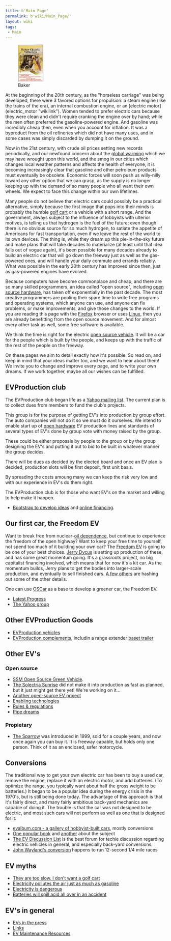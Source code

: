 ```yaml
---
title: b'Main Page'
permalink: b'wiki/Main_Page/'
layout: wiki
tags:
 - Main
---
```


<center>
</center>

<figure>
<img src="Baker-ad1.jpg" title="Baker" alt="Baker" width="80" /><figcaption>Baker</figcaption>
</figure>At the beginning of the 20th century, as the "horseless
carriage" was being developed, there were 3 favored options for
propulsion: a steam engine (like the trains of the era), an internal
combustion engine, or an [electric motor](electric_motor "wikilink").
Women tended to prefer electric cars because they were clean and didn't
require cranking the engine over by hand; while the men often preferred
the gasoline-powered engine. And gasoline was incredibly cheap then,
even when you account for inflation. It was a byproduct from the oil
refineries which did not have many uses, and in some cases was simply
discarded by dumping it on the ground.

Now in the 21st century, with crude oil prices setting new records
periodically, and our newfound concern about the [global
warming](global_warming "wikilink") which we may have wrought upon this
world, and the smog in our cities which changes local weather patterns
and affects the health of everyone, it is becoming increasingly clear
that gasoline and other petroleum products must eventually be obsolete.
Economic forces will soon push us willy-nilly toward any other option
that we can grasp, as the supply is no longer keeping up with the demand
of so many people who all want their own wheels. We expect to face this
change within our own lifetimes.

Many people do not believe that electric cars could possibly be a
practical alternative, simply because the first image that pops into
their minds is probably the humble [golf cart](golf_cart "wikilink") or
a vehicle with a short range. And the government, always subject to the
influence of lobbyists with ulterior motives, is telling us that
hydrogen is the fuel of the future; even though there is no obvious
source for so much hydrogen, to satiate the appetite of Americans for
fast transportation, even if we leave the rest of the world to its own
devices. The thing is, while they dream up this pie-in-the-sky future
and make plans that will take decades to materialize (at least until
that idea falls out of vogue again), it's been possible for many decades
already to build an electric car that will go down the freeway just as
well as the gas-powered ones, and will handle your daily commute and
errands reliably. What was possible in the early 20th century has
improved since then, just as gas-powered engines have evolved.

Because computers have become commonplace and cheap, and there are so
many skilled programmers, an idea called "open source", including [open
source hardware](open_source_hardware "wikilink"), has taken off
exponentially in the past decade. The most creative programmers are
pooling their spare time to write free programs and operating systems,
which anyone can use, and anyone can fix problems, or make improvements,
and give those changes to the world. If you are reading this page with
the [Firefox](http://www.mozilla.com/firefox/) browser or uses
[Linux](wikipedia:Linux "wikilink"), then you are already benefitting
from the open source movement. And for almost every other task as well,
some free software is available.

We think the time is right for the electric [open source
vehicle](open_source_vehicle "wikilink"). It will be a car for the
people which is built by the people, and keeps up with the traffic of
the rest of the people on the freeway.

On these pages we aim to detail exactly how it's possible. So read on,
and keep in mind that your ideas matter too, and we want to hear about
them! We invite you to change and improve every page, and to write your
own dreams. If we work together, maybe all our wishes can be fulfilled.

EVProduction club
-----------------

The EVProduction club began life as a [Yahoo mailing
list](http://groups.yahoo.com/group/EVProduction/). The current plan is
to collect dues from members to fund the club's projects.

This group is for the purpose of getting EV's into production by group
effort. The auto companies will not do it so we must do it ourselves. We
intend to enable start up of [open
hardware](wikipedia:open_hardware "wikilink") EV production lines and
standards of several types of EV's done by group vote with money raised
by the group.

These could be either proposals by people to the group or by the group
designing the EV's and putting it out to bid to be built in whatever
manner the group decides.

There will be dues as decided by the elected board and once an EV plan
is decided, production slots will be first deposit, first unit basis.

By spreading the costs amoung many we can keep the risk very low and
with our experience in EV's do them right.

The EVProduction club is for those who want EV's on the market and
willing to help make it happen.

-   [Bootstrap to develop
    ideas](http://www.bootstrapaustin.org/wiki/index.php/Welcome_to_the_Bootstrap_Network)
    and [online
    financing](http://www.bootstrapaustin.org/wiki/index.php/Bootstrap_Online_Financing).

Our first car, the Freedom EV
-----------------------------

Want to break free from nuclear-[oil
dependence](oil_dependence "wikilink"), but continue to experience the
freedom of the open highway? Want to keep your free time to yourself,
not spend too much of it building your own car? The [Freedom
EV](/wiki/Freedom_EV "wikilink") is going to be one of your best choices.
[Jerry Dycus](/wiki/Jerry_Dycus "wikilink") is setting up production of these,
and has some great momentum going. It's a grassroots project, no big
capitalist financing involved, which means that for now it's a kit car.
As the momentum builds, Jerry plans to get the bodies into larger-scale
production, and eventually to sell finished cars. [A few
others](/wiki/EVProduction:Community_Portal "wikilink") are hashing out some
of the other details.

One can use [OSCar](/wiki/OSCar "wikilink") as a base to develop a greener
car, the Freedom EV.

-   [Latest Progress](/wiki/Progress_Pics "wikilink")
-   [The Yahoo group](http://autos.groups.yahoo.com/group/EVProduction/)

Other EVProduction Goods
------------------------

-   [EVProduction vehicles](/wiki/EVProduction_vehicles "wikilink")
-   [EVProduction complements](/wiki/EVProduction_complements "wikilink"),
    includin a range extender [baset trailer](baset_trailer "wikilink")

Other EV's
----------

### Open source

-   [SSM Open Source Green Vehicle](http://www.osgv.org/).
-   [The Solectria Sunrise](http://www.austinev.org/evalbum/655.html)
    did not make it into production as fast as planned, but it just
    might get there yet! We're working on it...
-   [Another open-source EV project](http://www.fastbk.com/EVware/)
-   [Enabling technologies](/wiki/Enabling_technologies "wikilink")
-   [Rules & regulations](/wiki/Rules_&_regulations "wikilink")
-   [Pipe dreams](/wiki/Pipe_dreams "wikilink")

### Propietary

-   [The Sparrow](http://www.myersmotors.com/) was introduced in 1999,
    sold for a couple years, and now once again you can buy it. It is
    freeway capable, but holds only one person. Think of it as an
    enclosed, safer motorcycle.

Conversions
-----------

The traditional way to get your own electric car has been to buy a used
car, remove the engine, replace it with an electric motor, and add
batteries. (To optimize the range, you typically want about half the
gross weight to be batteries.) It began to be a popular idea during the
energy crisis in the 1970's, but is still being done today. The
advantage of this approach is that it's fairly direct, and many fairly
ambitious back-yard mechanics are capable of doing it. The trouble is
that the car was not designed to be electric, and most such cars will
not perform as well as one that is designed for it.

-   [evalbum.com - a gallery of hobbyist-built
    cars](http://evalbum.com), mostly conversions
-   [One popular
    book](http://www.amazon.com/gp/product/0830642315/qid=1134363859/sr=8-2/ref=pd_bbs_2/103-1555072-2363021?n=507846&s=books&v=glance)
    and
    [another](http://www.amazon.com/gp/product/1879857944/qid=1134363859/sr=8-1/ref=pd_bbs_1/103-1555072-2363021?n=507846&s=books&v=glance)
    about the subject
-   [The EV Discussion List](http://www.evdl.org/) is the best forum for
    techie discussion regarding electric vehicles in general, and
    especially back-yard conversions.
-   [John Wayland's
    conversion](http://www.plasmaboyracing.com/whitezombie.php) happens
    to run 12-second 1/4 mile races

EV myths
--------

-   [They are too slow, I don't want a golf
    cart](/wiki/They_are_too_slow,_I_don't_want_a_golf_cart "wikilink")
-   [Electricity pollutes the air just as much as
    gasoline](/wiki/Electricity_pollutes_the_air_just_as_much_as_gasoline "wikilink")
-   [Electricity is dangerous](/wiki/Electricity_is_dangerous "wikilink")
-   [Batteries will spill acid all over in an
    accident](/wiki/Batteries_will_spill_acid_all_over_in_an_accident "wikilink")

EV's in general
---------------

-   [EVs in the press](/wiki/EVs_in_the_press "wikilink")
-   [Links](/wiki/Links "wikilink")
-   [EV Maintenance Resources](/wiki/EV_Maintenance_Resources "wikilink")
